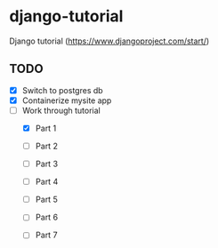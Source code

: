 # django-tutorial

Django tutorial (https://www.djangoproject.com/start/)

## TODO

- [x] Switch to postgres db
- [x] Containerize mysite app
- [ ] Work through tutorial
  - [x] Part 1
  - [ ] Part 2
  - [ ] Part 3
  - [ ] Part 4
  - [ ] Part 5
  - [ ] Part 6
  - [ ] Part 7

